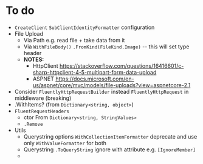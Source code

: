 # To do
- `CreateClient` `SubClientIdentityFormatter` configuration
- File Upload
  - Via Path e.g. read file + take data from it
  - Via `WithFileBody()`
    `.FromKind(FileKind.Image)` -- this will set type header
  - **NOTES:**
    - HttpClient https://stackoverflow.com/questions/16416601/c-sharp-httpclient-4-5-multipart-form-data-upload
    - ASPNET https://docs.microsoft.com/en-us/aspnet/core/mvc/models/file-uploads?view=aspnetcore-2.1
- Consider `FluentlyHttpRequestBuilder` instead `FluentlyHttpRequest` in middleware (breaking)
- .WithItems? (from `Dictionary<string, object>`)
- `FluentRequestHeaders`
  - ctor From `Dictionary<string, StringValues>`
  - `.Remove`
- Utils
  - Querystring options `WithCollectionItemFormatter` deprecate and use only `WithValueFormatter` for both
  - Querystring `.ToQueryString` ignore with attribute e.g. `[IgnoreMember]`
  - 